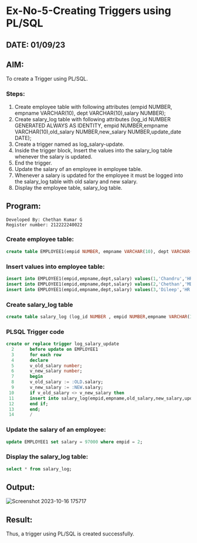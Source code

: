 # Ex-No-5-Creating Triggers using PL/SQL
## DATE: 01/09/23
## AIM: 
To create a Trigger using PL/SQL.

### Steps:
1. Create employee table with following attributes (empid NUMBER, empname VARCHAR(10), dept VARCHAR(10),salary NUMBER);
2. Create salary_log table with following attributes (log_id NUMBER GENERATED ALWAYS AS IDENTITY, empid NUMBER,empname VARCHAR(10),old_salary NUMBER,new_salary NUMBER,update_date DATE);
3. Create a trigger named as log_salary-update.
4. Inside the trigger block, Insert the values into the salary_log table whenever the salary is updated.
5. End the trigger.
6. Update the salary of an employee in employee table.
7. Whenever a salary is updated for the employee it must be logged into the salary_log table with old salary and new salary.
8. Display the employee table, salary_log table.

## Program:
```
Developed By: Chethan Kumar G
Register number: 212222240022
```
### Create employee table:
```sql
create table EMPLOYEE1(empid NUMBER, empname VARCHAR(10), dept VARCHAR(10),salary NUMBER);
```
### Insert values into employee table:
```sql
insert into EMPLOYEE1(empid,empname,dept,salary) values(1,'Chandru','HR',2500000);
insert into EMPLOYEE1(empid,empname,dept,salary) values(2,'Chethan','MD',950000);
insert into EMPLOYEE1(empid,empname,dept,salary) values(3,'Dileep','HR',800000);
```
### Create salary_log table
```sql
create table salary_log (log_id NUMBER , empid NUMBER,empname VARCHAR(10),old_salary NUMBER,new_salary NUMBER,update_date DATE);
```
### PLSQL Trigger code
```sql
create or replace trigger log_salary_update
  2      before update on EMPLOYEE1
  3      for each row
  4      declare
  5      v_old_salary number;
  6      v_new_salary number;
  7      begin
  8      v_old_salary := :OLD.salary;
  9      v_new_salary := :NEW.salary;
 10      if v_old_salary <> v_new_salary then
 11      insert into salary_log(empid,empname,old_salary,new_salary,update_date)values(:OLD.empid,:OLD.empname,v_old_salary,v_new_salary,SYSDATE);
 12      end if;
 13      end;
 14      /
```
### Update the salary of an employee:
```sql
update EMPLOYEE1 set salary = 97000 where empid = 2;
```
### Display the salary_log table:
```sql
select * from salary_log;
```
## Output:
![Screenshot 2023-10-16 175717](https://github.com/Gchethankumar/Ex-No-5-Creating-Triggers-using-PL-SQL/assets/118348224/f8d09ac9-43d8-4714-8c68-dc00a8bab0ae)

## Result:
Thus, a trigger using PL/SQL is created successfully.
